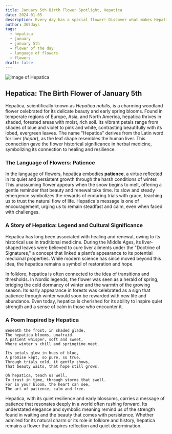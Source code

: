 ```yaml
---
title: January 5th Birth Flower Spotlight, Hepatica
date: 2024-01-05
description: Every day has a special flower! Discover what makes Hepatica unique as today’s birth flower and its symbolic meaning.
author: 365days
tags:
  - hepatica
  - january
  - january 5th
  - flower of the day
  - language of flowers
  - flowers
draft: false
---
```


![Image of Hepatica](https://cdn.pixabay.com/photo/2018/04/18/08/59/flower-3329845_640.jpg#center)


## Hepatica: The Birth Flower of January 5th

Hepatica, scientifically known as _Hepatica nobilis_, is a charming woodland flower celebrated for its delicate beauty and early spring blooms. Found in temperate regions of Europe, Asia, and North America, hepatica thrives in shaded, forested areas with moist, rich soil. Its vibrant petals range from shades of blue and violet to pink and white, contrasting beautifully with its lobed, evergreen leaves. The name "Hepatica" derives from the Latin word for liver (_hepar_), as the leaf shape resembles the human liver. This connection gave the flower historical significance in herbal medicine, symbolizing its connection to healing and resilience.

### The Language of Flowers: Patience

In the language of flowers, hepatica embodies **patience**, a virtue reflected in its quiet and persistent growth through the harsh conditions of winter. This unassuming flower appears when the snow begins to melt, offering a gentle reminder that beauty and renewal take time. Its slow and steady emergence symbolizes the rewards of enduring trials with grace, teaching us to trust the natural flow of life. Hepatica's message is one of encouragement, urging us to remain steadfast and calm, even when faced with challenges.

### A Story of Hepatica: Legend and Cultural Significance

Hepatica has long been associated with healing and renewal, owing to its historical use in traditional medicine. During the Middle Ages, its liver-shaped leaves were believed to cure liver ailments under the "Doctrine of Signatures," a concept that linked a plant’s appearance to its potential medicinal properties. While modern science has since moved beyond this idea, the hepatica remains a symbol of restoration and hope.

In folklore, hepatica is often connected to the idea of transitions and thresholds. In Nordic legends, the flower was seen as a herald of spring, bridging the cold dormancy of winter and the warmth of the growing season. Its early appearance in forests was celebrated as a sign that patience through winter would soon be rewarded with new life and abundance. Even today, hepatica is cherished for its ability to inspire quiet strength and a sense of calm in those who encounter it.

### A Poem Inspired by Hepatica

```
Beneath the frost, in shaded glade,  
The hepatica blooms, unafraid.  
A patient whisper, soft and sweet,  
Where winter's chill and springtime meet.  

Its petals glow in hues of blue,  
A promise kept, so pure, so true.  
Through trials cold, it gently shows,  
That beauty waits, that hope still grows.  

Oh hepatica, teach us well,  
To trust in time, through storms that swell.  
For in your bloom, the heart can see,  
The art of patience, calm and free.  
```

Hepatica, with its quiet resilience and early blossoms, carries a message of patience that resonates deeply in a world often rushing forward. Its understated elegance and symbolic meaning remind us of the strength found in waiting and the beauty that comes with persistence. Whether admired for its natural charm or its role in folklore and history, hepatica remains a flower that inspires reflection and quiet determination.
